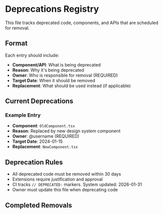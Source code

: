 # Deprecations Registry

This file tracks deprecated code, components, and APIs that are scheduled for removal.

## Format
Each entry should include:
- **Component/API**: What is being deprecated
- **Reason**: Why it's being deprecated
- **Owner**: Who is responsible for removal (REQUIRED)
- **Target Date**: When it should be removed
- **Replacement**: What should be used instead (if applicable)

## Current Deprecations

<!-- Add deprecated items here following the format below -->

### Example Entry
- **Component**: `OldComponent.tsx`
- **Reason**: Replaced by new design system component
- **Owner**: @username (REQUIRED)
- **Target Date**: 2024-01-15
- **Replacement**: `NewComponent.tsx`

## Deprecation Rules
- All deprecated code must be removed within 30 days
- Extensions require justification and approval
- CI tracks `// DEPRECATED:` markers. System updated: 2026-01-31
- Owner must update this file when deprecating code

## Completed Removals
<!-- Move completed deprecations here with completion date -->
